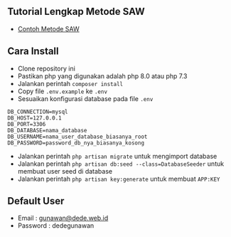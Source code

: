 ## Tutorial Lengkap Metode SAW

- [Contoh Metode SAW](https://veza.co.id/contoh-metode-saw/)

## Cara Install 

- Clone repository ini
- Pastikan php yang digunakan adalah php 8.0 atau php 7.3
- Jalankan perintah `composer install`
- Copy file `.env.example` ke `.env`
- Sesuaikan konfigurasi database pada file `.env`

```
DB_CONNECTION=mysql
DB_HOST=127.0.0.1
DB_PORT=3306
DB_DATABASE=nama_database
DB_USERNAME=nama_user_database_biasanya_root
DB_PASSWORD=password_db_nya_biasanya_kosong
```

- Jalankan perintah `php artisan migrate` untuk mengimport database
- Jalankan perintah `php artisan db:seed --class=DatabaseSeeder` untuk membuat user seed di database
- Jalankan perintah `php artisan key:generate` untuk membuat `APP:KEY`

## Default User
- Email : gunawan@dede.web.id
- Password : dedegunawan